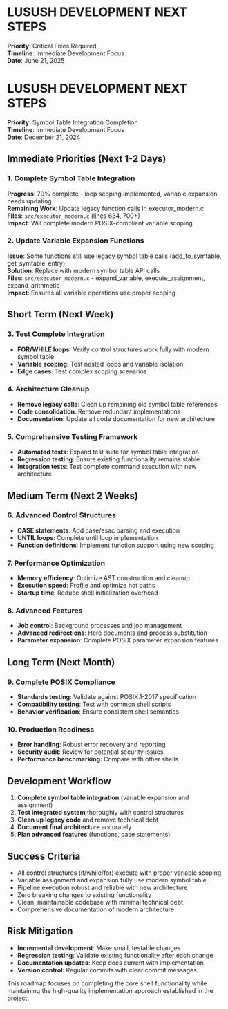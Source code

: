 # LUSUSH DEVELOPMENT NEXT STEPS

**Priority**: Critical Fixes Required  
**Timeline**: Immediate Development Focus  
**Date**: June 21, 2025

# LUSUSH DEVELOPMENT NEXT STEPS

**Priority**: Symbol Table Integration Completion  
**Timeline**: Immediate Development Focus  
**Date**: December 21, 2024

## Immediate Priorities (Next 1-2 Days)

### 1. Complete Symbol Table Integration
**Progress**: 70% complete - loop scoping implemented, variable expansion needs updating  
**Remaining Work**: Update legacy function calls in executor_modern.c  
**Files**: `src/executor_modern.c` (lines 634, 700+)  
**Impact**: Will complete modern POSIX-compliant variable scoping

### 2. Update Variable Expansion Functions
**Issue**: Some functions still use legacy symbol table calls (add_to_symtable, get_symtable_entry)  
**Solution**: Replace with modern symbol table API calls  
**Files**: `src/executor_modern.c` - expand_variable, execute_assignment, expand_arithmetic  
**Impact**: Ensures all variable operations use proper scoping

## Short Term (Next Week)

### 3. Test Complete Integration
- **FOR/WHILE loops**: Verify control structures work fully with modern symbol table
- **Variable scoping**: Test nested loops and variable isolation
- **Edge cases**: Test complex scoping scenarios

### 4. Architecture Cleanup
- **Remove legacy calls**: Clean up remaining old symbol table references
- **Code consolidation**: Remove redundant implementations
- **Documentation**: Update all code documentation for new architecture

### 5. Comprehensive Testing Framework
- **Automated tests**: Expand test suite for symbol table integration
- **Regression testing**: Ensure existing functionality remains stable
- **Integration tests**: Test complete command execution with new architecture

## Medium Term (Next 2 Weeks)

### 6. Advanced Control Structures
- **CASE statements**: Add case/esac parsing and execution
- **UNTIL loops**: Complete until loop implementation  
- **Function definitions**: Implement function support using new scoping

### 7. Performance Optimization
- **Memory efficiency**: Optimize AST construction and cleanup
- **Execution speed**: Profile and optimize hot paths
- **Startup time**: Reduce shell initialization overhead

### 8. Advanced Features
- **Job control**: Background processes and job management
- **Advanced redirections**: Here documents and process substitution
- **Parameter expansion**: Complete POSIX parameter expansion features

## Long Term (Next Month)

### 9. Complete POSIX Compliance
- **Standards testing**: Validate against POSIX.1-2017 specification
- **Compatibility testing**: Test with common shell scripts
- **Behavior verification**: Ensure consistent shell semantics

### 10. Production Readiness
- **Error handling**: Robust error recovery and reporting
- **Security audit**: Review for potential security issues
- **Performance benchmarking**: Compare with other shells

## Development Workflow

1. **Complete symbol table integration** (variable expansion and assignment)
2. **Test integrated system** thoroughly with control structures
3. **Clean up legacy code** and remove technical debt
4. **Document final architecture** accurately
5. **Plan advanced features** (functions, case statements)

## Success Criteria

- All control structures (if/while/for) execute with proper variable scoping
- Variable assignment and expansion fully use modern symbol table
- Pipeline execution robust and reliable with new architecture
- Zero breaking changes to existing functionality
- Clean, maintainable codebase with minimal technical debt
- Comprehensive documentation of modern architecture

## Risk Mitigation

- **Incremental development**: Make small, testable changes
- **Regression testing**: Validate existing functionality after each change
- **Documentation updates**: Keep docs current with implementation
- **Version control**: Regular commits with clear commit messages

This roadmap focuses on completing the core shell functionality while maintaining the high-quality implementation approach established in the project.
